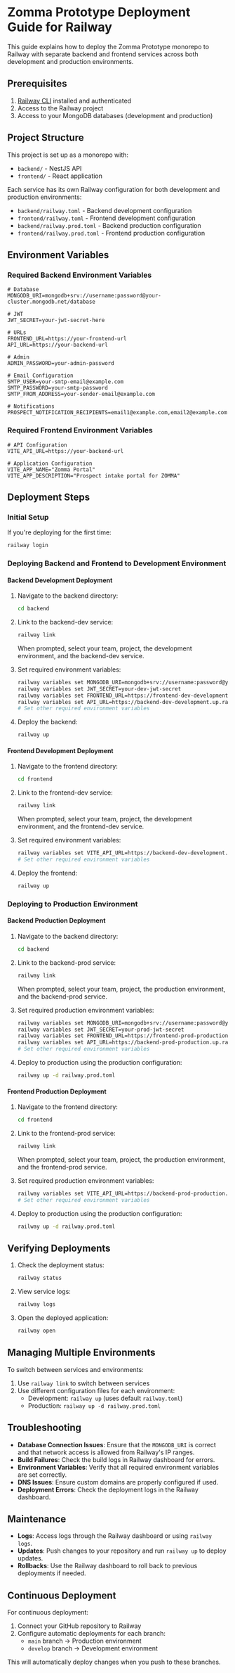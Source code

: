 # Zomma Prototype Deployment Guide for Railway

This guide explains how to deploy the Zomma Prototype monorepo to Railway with separate backend and frontend services across both development and production environments.

## Prerequisites

1. [Railway CLI](https://docs.railway.app/develop/cli) installed and authenticated
2. Access to the Railway project
3. Access to your MongoDB databases (development and production)

## Project Structure

This project is set up as a monorepo with:

- `backend/` - NestJS API
- `frontend/` - React application

Each service has its own Railway configuration for both development and production environments:

- `backend/railway.toml` - Backend development configuration
- `frontend/railway.toml` - Frontend development configuration
- `backend/railway.prod.toml` - Backend production configuration
- `frontend/railway.prod.toml` - Frontend production configuration

## Environment Variables

### Required Backend Environment Variables

```text
# Database
MONGODB_URI=mongodb+srv://username:password@your-cluster.mongodb.net/database

# JWT
JWT_SECRET=your-jwt-secret-here

# URLs
FRONTEND_URL=https://your-frontend-url
API_URL=https://your-backend-url

# Admin
ADMIN_PASSWORD=your-admin-password

# Email Configuration
SMTP_USER=your-smtp-email@example.com
SMTP_PASSWORD=your-smtp-password
SMTP_FROM_ADDRESS=your-sender-email@example.com

# Notifications
PROSPECT_NOTIFICATION_RECIPIENTS=email1@example.com,email2@example.com
```

### Required Frontend Environment Variables

```text
# API Configuration
VITE_API_URL=https://your-backend-url

# Application Configuration
VITE_APP_NAME="Zomma Portal"
VITE_APP_DESCRIPTION="Prospect intake portal for ZOMMA"
```

## Deployment Steps

### Initial Setup

If you're deploying for the first time:

```bash
railway login
```

### Deploying Backend and Frontend to Development Environment

#### Backend Development Deployment

1. Navigate to the backend directory:

   ```bash
   cd backend
   ```

2. Link to the backend-dev service:

   ```bash
   railway link
   ```

   When prompted, select your team, project, the development environment, and the backend-dev service.

3. Set required environment variables:

   ```bash
   railway variables set MONGODB_URI=mongodb+srv://username:password@your-dev-cluster.mongodb.net/database
   railway variables set JWT_SECRET=your-dev-jwt-secret
   railway variables set FRONTEND_URL=https://frontend-dev-development.up.railway.app
   railway variables set API_URL=https://backend-dev-development.up.railway.app
   # Set other required environment variables
   ```

4. Deploy the backend:

   ```bash
   railway up
   ```

#### Frontend Development Deployment

1. Navigate to the frontend directory:

   ```bash
   cd frontend
   ```

2. Link to the frontend-dev service:

   ```bash
   railway link
   ```

   When prompted, select your team, project, the development environment, and the frontend-dev service.

3. Set required environment variables:

   ```bash
   railway variables set VITE_API_URL=https://backend-dev-development.up.railway.app
   # Set other required environment variables
   ```

4. Deploy the frontend:

   ```bash
   railway up
   ```

### Deploying to Production Environment

#### Backend Production Deployment

1. Navigate to the backend directory:

   ```bash
   cd backend
   ```

2. Link to the backend-prod service:

   ```bash
   railway link
   ```

   When prompted, select your team, project, the production environment, and the backend-prod service.

3. Set required production environment variables:

   ```bash
   railway variables set MONGODB_URI=mongodb+srv://username:password@your-prod-cluster.mongodb.net/database
   railway variables set JWT_SECRET=your-prod-jwt-secret
   railway variables set FRONTEND_URL=https://frontend-prod-production.up.railway.app
   railway variables set API_URL=https://backend-prod-production.up.railway.app
   # Set other required environment variables
   ```

4. Deploy to production using the production configuration:

   ```bash
   railway up -d railway.prod.toml
   ```

#### Frontend Production Deployment

1. Navigate to the frontend directory:

   ```bash
   cd frontend
   ```

2. Link to the frontend-prod service:

   ```bash
   railway link
   ```

   When prompted, select your team, project, the production environment, and the frontend-prod service.

3. Set required production environment variables:

   ```bash
   railway variables set VITE_API_URL=https://backend-prod-production.up.railway.app
   # Set other required environment variables
   ```

4. Deploy to production using the production configuration:

   ```bash
   railway up -d railway.prod.toml
   ```

## Verifying Deployments

1. Check the deployment status:

   ```bash
   railway status
   ```

2. View service logs:

   ```bash
   railway logs
   ```

3. Open the deployed application:

   ```bash
   railway open
   ```

## Managing Multiple Environments

To switch between services and environments:

1. Use `railway link` to switch between services
2. Use different configuration files for each environment:
   - Development: `railway up` (uses default `railway.toml`)
   - Production: `railway up -d railway.prod.toml`

## Troubleshooting

- **Database Connection Issues**: Ensure that the `MONGODB_URI` is correct and that network access is allowed from Railway's IP ranges.
- **Build Failures**: Check the build logs in Railway dashboard for errors.
- **Environment Variables**: Verify that all required environment variables are set correctly.
- **DNS Issues**: Ensure custom domains are properly configured if used.
- **Deployment Errors**: Check the deployment logs in the Railway dashboard.

## Maintenance

- **Logs**: Access logs through the Railway dashboard or using `railway logs`.
- **Updates**: Push changes to your repository and run `railway up` to deploy updates.
- **Rollbacks**: Use the Railway dashboard to roll back to previous deployments if needed.

## Continuous Deployment

For continuous deployment:

1. Connect your GitHub repository to Railway
2. Configure automatic deployments for each branch:
   - `main` branch → Production environment
   - `develop` branch → Development environment

This will automatically deploy changes when you push to these branches.
